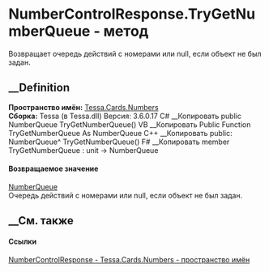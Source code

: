 # NumberControlResponse.TryGetNumberQueue - метод
Возвращает очередь действий с номерами или null, если объект не был задан.
## __Definition
 **Пространство имён:** [Tessa.Cards.Numbers](N_Tessa_Cards_Numbers.htm)  
 **Сборка:** Tessa (в Tessa.dll) Версия: 3.6.0.17
C# __Копировать
     public NumberQueue TryGetNumberQueue()
VB __Копировать
     Public Function TryGetNumberQueue As NumberQueue
C++ __Копировать
     public:
    NumberQueue^ TryGetNumberQueue()
F# __Копировать
     member TryGetNumberQueue : unit -> NumberQueue 
#### Возвращаемое значение
[NumberQueue](T_Tessa_Cards_Numbers_NumberQueue.htm)  
Очередь действий с номерами или null, если объект не был задан.
## __См. также
#### Ссылки
[NumberControlResponse - ](T_Tessa_Cards_Numbers_NumberControlResponse.htm)
[Tessa.Cards.Numbers - пространство имён](N_Tessa_Cards_Numbers.htm)
